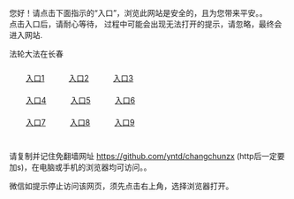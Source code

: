 您好！请点击下面指示的“入口”，浏览此网站是安全的，且为您带来平安。。 <br/>
点击入口后，请耐心等待， 过程中可能会出现无法打开的提示，请忽略，最终会进入网站. </br>

法轮大法在长春<br/>
<div style="padding:10px"><a style="margin:20px" target="_blank" href="https://d2n2nriehvvlsc.cloudfront.net/2Qpsp?xivqoy" id="ccLink1" rel="nofollow">入口1</a> <a target="_blank" style="margin:20px" href="https://d32jfcdy5ij4ny.cloudfront.net/2Qpsp?unezpxqh" id="ccLink2" rel="nofollow">入口2</a> <a style="margin:20px" target="_blank" href="https://d39kc3uy6u5nj8.cloudfront.net/2Qpsp?jsuukfq" id="ccLink3" rel="nofollow">入口3</a></div>

<div style="padding:10px" ><a style="margin:20px" target="_blank" href="https://d2n2nriehvvlsc.cloudfront.net/2Qpsp?xivqoy" id="ccLink4" rel="nofollow">入口4</a> <a style="margin:20px" href="https://d32jfcdy5ij4ny.cloudfront.net/2Qpsp?unezpxqh" target="_blank" id="ccLink5" rel="nofollow">入口5</a> <a style="margin:20px" href="https://d39kc3uy6u5nj8.cloudfront.net/2Qpsp?jsuukfq" target="_blank" id="ccLink6" rel="nofollow">入口6</a></div>

<div style="padding:10px"><a style="margin:20px" target="_blank" href="https://d2n2nriehvvlsc.cloudfront.net/2Qpsp?xivqoy" id="ccLink7" rel="nofollow">入口7</a> <a style="margin:20px" href="https://d32jfcdy5ij4ny.cloudfront.net/2Qpsp?unezpxqh" target="_blank" id="ccLink8" rel="nofollow">入口8</a> <a style="margin:20px" target="_blank" href="https://d39kc3uy6u5nj8.cloudfront.net/2Qpsp?jsuukfq" id="ccLink9" rel="nofollow">入口9</a></div>

<br/>



请复制并记住免翻墙网址 https://github.com/yntd/changchunzx (http后一定要加s)，在电脑或手机的浏览器均可访问。。<br/>

微信如提示停止访问该网页，须先点击右上角，选择浏览器打开。
